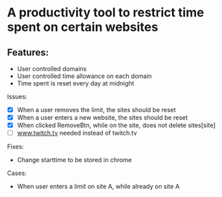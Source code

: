 # A productivity tool to restrict time spent on certain websites

## Features:
- User controlled domains
- User controlled time allowance on each domain
- Time spent is reset every day at midnight


Issues:
- [X] When a user removes the limit, the sites should be reset
- [X] When a user enters a new website, the sites should be reset
- [X] When clicked RemoveBtn, while on the site, does not delete sites[site]
- [ ] www.twitch.tv needed instead of twitch.tv

Fixes:
- Change starttime to be stored in chrome

Cases:
- When user enters a limit on site A, while already on site A

